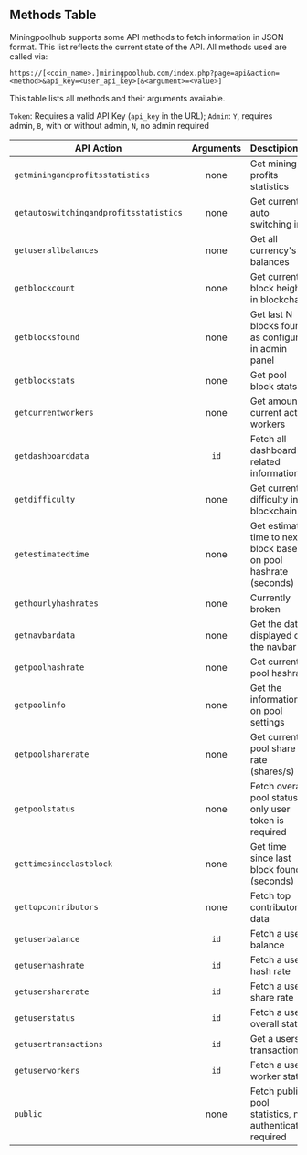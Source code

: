 ## Methods Table

Miningpoolhub supports some API methods to fetch information in JSON format. This list reflects the current state of the API. All methods used are called via:

```
https://[<coin_name>.]miningpoolhub.com/index.php?page=api&action=<method>&api_key=<user_api_key>[&<argument>=<value>]
```

This table lists all methods and their arguments available.

`Token`: Requires a valid API Key (`api_key` in the URL); `Admin`: `Y`, requires admin, `B`, with or without admin, `N`, no admin required

| API Action | Arguments | Desctipion | Token |
| ------------- |:-------------:| :-----|:-------------:|
| `getminingandprofitsstatistics` | none | Get mining profits statistics | N |
| `getautoswitchingandprofitsstatistics` | none | Get current auto switching info | N |
| `getuserallbalances` | none | Get all currency's balances | Y |
| `getblockcount` | none | Get current block height in blockchain | Y |
| `getblocksfound` | none | Get last N blocks found as configured in admin panel | Y |
| `getblockstats` | none | Get pool block stats | Y |
| `getcurrentworkers` | none | Get amount of current active workers | Y |
| `getdashboarddata` | `id` | Fetch all dashboard related information | Y |
| `getdifficulty` | none | Get current difficulty in blockchain | Y |
| `getestimatedtime` | none | Get estimated time to next block based on pool hashrate (seconds) | Y |
| `gethourlyhashrates` | none | Currently broken | Y |
| `getnavbardata` | none | Get the data displayed on the navbar | Y |
| `getpoolhashrate` | none | Get current pool hashrate | Y |
| `getpoolinfo` | none | Get the information on pool settings | Y |
| `getpoolsharerate` | none | Get current pool share rate (shares/s) | Y |
| `getpoolstatus` | none | Fetch overall pool status, only user token is required | Y |
| `gettimesincelastblock` | none | Get time since last block found (seconds) | Y |
| `gettopcontributors` | none | Fetch top contributors data | Y |
| `getuserbalance` | `id` | Fetch a users balance | Y |
| `getuserhashrate` | `id` | Fetch a users hash rate | Y |
| `getusersharerate` | `id` | Fetch a users share rate | Y |
| `getuserstatus` | `id` | Fetch a users overall status | Y |
| `getusertransactions` | `id` | Get a users transactions | Y |
| `getuserworkers` | `id` | Fetch a users worker status | Y |
| `public` | none | Fetch public pool statistics, no authentication required | N |